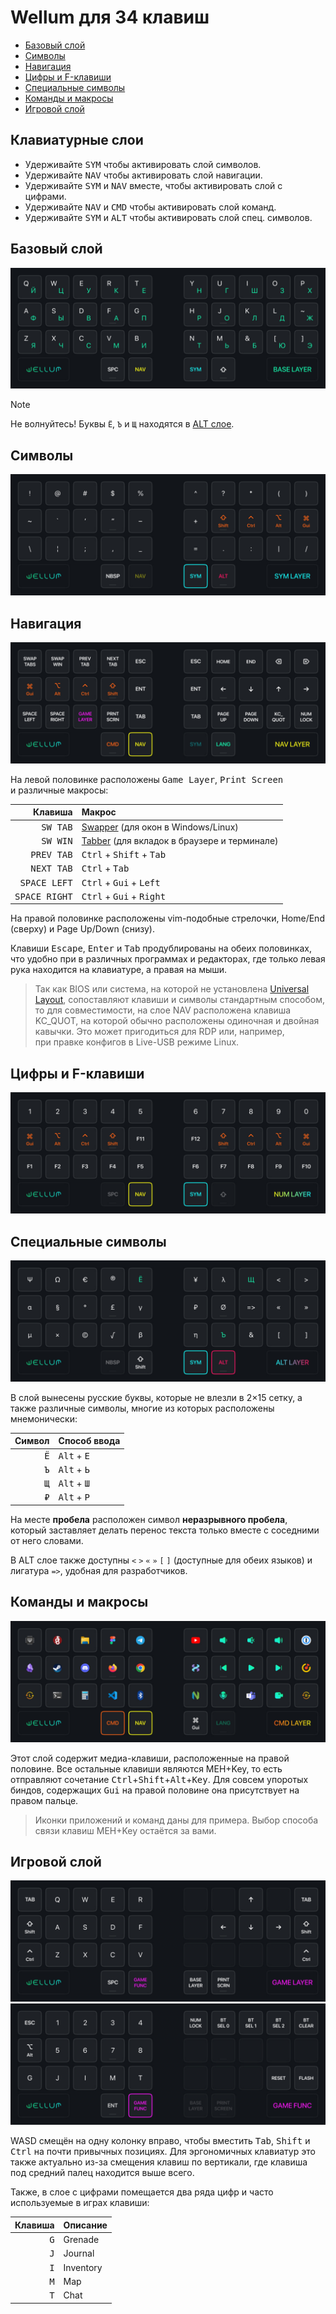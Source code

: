 # Wellum для 34 клавиш

- [Базовый слой](#базовый-слой)
- [Символы](#символы)
- [Навигация](#навигация)
- [Цифры и F-клавиши](#цифры-и-f-клавиши)
- [Специальные символы](#специальные-символы)
- [Команды и макросы](#команды-и-макросы)
- [Игровой слой](#игровой-слой)

## Клавиатурные слои

- Удерживайте <kbd>SYM</kbd> чтобы активировать слой символов.
- Удерживайте <kbd>NAV</kbd> чтобы активировать слой навигации.
- Удерживайте <kbd>SYM</kbd> и <kbd>NAV</kbd> вместе, чтобы активировать слой с цифрами.
- Удерживайте <kbd>NAV</kbd> и <kbd>CMD</kbd> чтобы активировать слой команд.
- Удерживайте <kbd>SYM</kbd> и <kbd>ALT</kbd> чтобы активировать слой спец. символов.

## Базовый слой

![](./images/wellum34/wellum-layer-base.jpg)

> [!NOTE]
> Не волнуйтесь! Буквы `Ё`, `Ъ` и `Щ` находятся в [ALT слое](#специальные-символы).

## Символы

![](./images/wellum34/wellum-layer-sym.jpg)

## Навигация

![](./images/wellum34/wellum-layer-nav.jpg)

На левой половинке расположены <kbd>Game Layer</kbd>, <kbd>Print Screen</kbd> и различные макросы:

|                Клавиша | Макрос                                                                                   |
| ---------------------: | :--------------------------------------------------------------------------------------- |
|      <kbd>SW TAB</kbd> | [Swapper](./README.md#как-работает-swapper-и-tabber) (для окон в Windows/Linux)          |
|      <kbd>SW WIN</kbd> | [Tabber](./README.md#как-работает-swapper-и-tabber) (для вкладок в браузере и терминале) |
|    <kbd>PREV TAB</kbd> | <kbd>Ctrl</kbd> + <kbd>Shift</kbd> + <kbd>Tab</kbd>                                      |
|    <kbd>NEXT TAB</kbd> | <kbd>Ctrl</kbd> + <kbd>Tab</kbd>                                                         |
|  <kbd>SPACE LEFT</kbd> | <kbd>Ctrl</kbd> + <kbd>Gui</kbd> + <kbd>Left</kbd>                                       |
| <kbd>SPACE RIGHT</kbd> | <kbd>Ctrl</kbd> + <kbd>Gui</kbd> + <kbd>Right</kbd>                                      |

На правой половинке расположены vim-подобные стрелочки, Home/End (сверху) и Page Up/Down (снизу).

Клавиши <kbd>Escape</kbd>, <kbd>Enter</kbd> и <kbd>Tab</kbd> продублированы на обеих половинках, что удобно при в различных программах и редакторах, где только левая рука находится на клавиатуре, а правая на мыши.

> Так как BIOS или система, на которой не установлена [Universal Layout](https://github.com/braindefender/universal-layout), сопоставляют клавиши и символы стандартным способом, то для совместимости, на слое NAV расположена клавиша KC_QUOT, на которой обычно расположены одиночная и двойная кавычки. Это может пригодиться для RDP или, например, при правке конфигов в Live-USB режиме Linux.

## Цифры и F-клавиши

![](./images/wellum34/wellum-layer-num.jpg)

## Специальные символы

![](./images/wellum34/wellum-layer-alt.jpg)

В слой вынесены русские буквы, которые не влезли в 2×15 сетку, а также различные символы, многие из которых расположены мнемонически:

|       Символ | Способ ввода                  |
| -----------: | :---------------------------- |
| <kbd>Ё</kbd> | <kbd>Alt</kbd> + <kbd>Е</kbd> |
| <kbd>Ъ</kbd> | <kbd>Alt</kbd> + <kbd>Ь</kbd> |
| <kbd>Щ</kbd> | <kbd>Alt</kbd> + <kbd>Ш</kbd> |
| <kbd>₽</kbd> | <kbd>Alt</kbd> + <kbd>Р</kbd> |

На месте **пробела** расположен символ **неразрывного пробела**, который заставляет делать перенос текста только вместе с соседними от него словами.

В ALT слое также доступны `<` `>` `«` `»` `[` `]` (доступные для обеих языков) и лигатура `=>`, удобная для разработчиков.

## Команды и макросы

![](./images/wellum34/wellum-layer-cmd.jpg)

Этот слой содержит медиа-клавиши, расположенные на правой половине. Все остальные клавиши являются MEH+Key, то есть отправляют сочетание <kbd>Ctrl</kbd>+<kbd>Shift</kbd>+<kbd>Alt</kbd>+<kbd>Key</kbd>. Для совсем упоротых биндов, содержащих <kbd>Gui</kbd> на правой половине она присутствует на правом пальце.

> Иконки приложений и команд даны для примера. Выбор способа связи клавиш MEH+Key остаётся за вами.

## Игровой слой

![](./images/wellum34/wellum-layer-game.jpg)
![](./images/wellum34/wellum-layer-game-fn.jpg)

WASD смещён на одну колонку вправо, чтобы вместить <kbd>Tab</kbd>, <kbd>Shift</kbd> и <kbd>Ctrl</kbd> на почти привычных позициях. Для эргономичных клавиатур это также актуально из-за смещения клавиш по вертикали, где клавиша под средний палец находится выше всего.

Также, в слое с цифрами помещается два ряда цифр и часто используемые в играх клавиши:

|      Клавиша | Описание  |
| -----------: | :-------- |
| <kbd>G</kbd> | Grenade   |
| <kbd>J</kbd> | Journal   |
| <kbd>I</kbd> | Inventory |
| <kbd>M</kbd> | Map       |
| <kbd>T</kbd> | Chat      |
